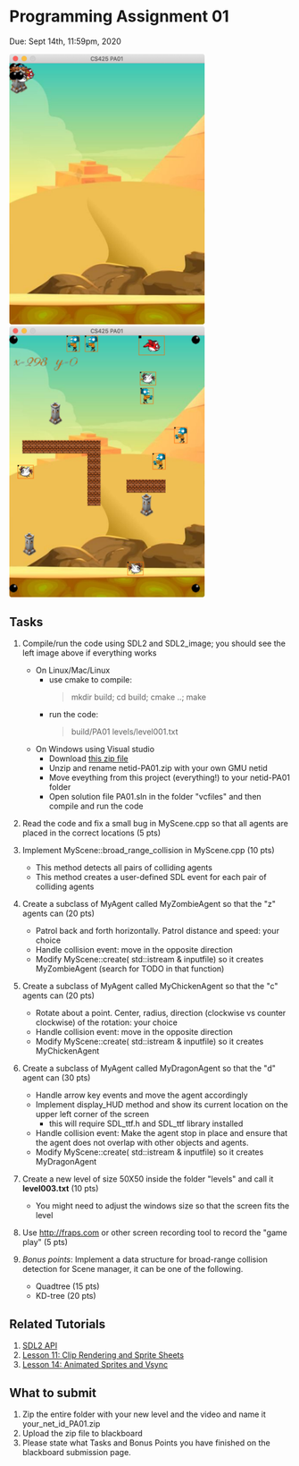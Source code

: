 # Programming Assignment 01
Due: Sept 14th, 11:59pm, 2020

<img src="imgs/screen-before.png" width="350"/> <img src="imgs/screen-after.png" width="350"/>

## Tasks

1. Compile/run the code using SDL2 and SDL2_image; you should see the left image above if everything works
    - On Linux/Mac/Linux
        - use cmake to compile: 
            > mkdir build; cd build; cmake ..; make
        - run the code: 
            > build/PA01 levels/level001.txt
    - On Windows using Visual studio
        - Download [this zip file](https://www.dropbox.com/s/9zh5w84bjbdnfgf/netid-PA01.zip)
        - Unzip and rename netid-PA01.zip with your own GMU netid
        - Move eveything from this project (everything!) to your netid-PA01 folder
        - Open solution file PA01.sln in the folder "vcfiles" and then compile and run the code

2. Read the code and fix a small bug in MyScene.cpp so that all agents are placed in the correct locations (5 pts)

3. Implement MyScene::broad_range_collision in MyScene.cpp (10 pts)
    - This method detects all pairs of colliding agents
    - This method creates a user-defined SDL event for each pair of colliding agents

4. Create a subclass of MyAgent called MyZombieAgent so that the "z" agents can (20 pts)
    - Patrol back and forth horizontally. Patrol distance and speed: your choice 
    - Handle collision event: move in the opposite direction
    - Modify MyScene::create( std::istream & inputfile) so it creates MyZombieAgent (search for TODO in that function)

5. Create a subclass of MyAgent called MyChickenAgent so that the "c" agents can (20 pts)
   - Rotate about a point. Center, radius, direction (clockwise vs counter clockwise) of the rotation: your choice
   - Handle collision event: move in the opposite direction
   - Modify MyScene::create( std::istream & inputfile) so it creates MyChickenAgent 
    
6. Create a subclass of MyAgent called MyDragonAgent so that the "d" agent can (30 pts)
    - Handle arrow key events and move the agent accordingly
    - Implement display_HUD method and show its current location on the upper left corner of the screen
       - this will require SDL_ttf.h and SDL_ttf library installed
    - Handle collision event: Make the agent stop in place and ensure that the agent does not overlap with other objects and agents. 
    - Modify MyScene::create( std::istream & inputfile) so it creates MyDragonAgent 
    
7. Create a new level of size 50X50 inside the folder "levels" and call it **level003.txt** (10 pts)
    - You might need to adjust the windows size so that the screen fits the level 

8. Use http://fraps.com or other screen recording tool to record the "game play" (5 pts)

9. *Bonus points*: Implement a data structure for broad-range collision detection for Scene manager, it can be one of the following. 
    - Quadtree (15 pts)
    - KD-tree (20 pts)

## Related Tutorials

1. [SDL2 API](https://wiki.libsdl.org/APIByCategory)
2. [Lesson 11: Clip Rendering and Sprite Sheets](http://lazyfoo.net/tutorials/SDL/11_clip_rendering_and_sprite_sheets/index.php)
3. [Lesson 14: Animated Sprites and Vsync](http://lazyfoo.net/tutorials/SDL/14_animated_sprites_and_vsync/index.php)

## What to submit

1. Zip the entire folder with your new level and the video and name it your_net_id_PA01.zip
2. Upload the zip file to blackboard
3. Please state what Tasks and Bonus Points you have finished on the blackboard submission page. 
